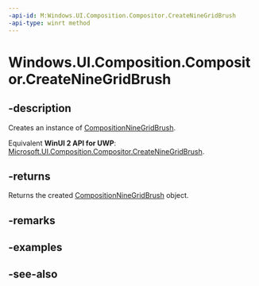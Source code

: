 ```yaml
---
-api-id: M:Windows.UI.Composition.Compositor.CreateNineGridBrush
-api-type: winrt method
---
```


<!-- Method syntax
public Windows.UI.Composition.CompositionNineGridBrush CreateNineGridBrush()
-->

# Windows.UI.Composition.Compositor.CreateNineGridBrush

## -description
Creates an instance of [CompositionNineGridBrush](compositionninegridbrush.md).

Equivalent **WinUI 2 API for UWP**: [Microsoft.UI.Composition.Compositor.CreateNineGridBrush](/windows/winui/api/microsoft.ui.composition.compositor.createninegridbrush).

## -returns
Returns the created [CompositionNineGridBrush](compositionninegridbrush.md) object.

## -remarks

## -examples

## -see-also
